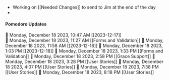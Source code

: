 - Working on [[Needed Changes]] to send to Jim at the end of the day
- 


#### Pomodoro Updates
🍅 Monday, December 18 2023, 10:47 AM [[2023-12-17]]    
🍅 Monday, December 18 2023, 11:27 AM [[Forms and Validation]]
🍅 Monday, December 18 2023, 11:58 AM [[2023-12-18]]
🍅 Monday, December 18 2023, 1:03 PM [[2023-12-18]]
🍅 Monday, December 18 2023, 1:33 PM [[Forms and Validation]]🍅 Monday, December 18 2023, 2:58 PM [[Grace Support]]🍅 Monday, December 18 2023, 3:28 PM [[User Stories]]🍅 Monday, December 18 2023, 4:07 PM [[User Stories]]🍅 Monday, December 18 2023, 7:38 PM [[User Stories]]🍅 Monday, December 18 2023, 8:18 PM [[User Stories]]